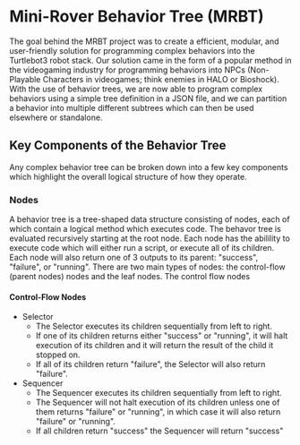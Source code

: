 # Mini-Rover Behavior Tree (MRBT)
The goal behind the MRBT project was to create a efficient, modular, and user-friendly solution for programming complex behaviors into the Turtlebot3 robot stack. Our
solution came in the form of a popular method in the videogaming industry for programming behaviors into NPCs (Non-Playable Characters in videogames; think enemies in HALO or Bioshock).
With the use of behavior trees, we are now able to program complex behaviors using a simple tree definition in a JSON file, and we can partition a behavior into multiple different
subtrees which can then be used elsewhere or standalone.

## Key Components of the Behavior Tree

Any complex behavior tree can be broken down into a few key components which highlight the overall logical structure of how they operate.

### Nodes
A behavior tree is a tree-shaped data structure consisting of nodes, each of which contain a logical method which executes code. The behavor tree is evaluated recursively starting 
at the root node. Each node has the abilility to execute code which will either run a script, or execute all of its children. Each node will also return one of 3 outputs to its 
parent: "success", "failure", or "running". There are two main types of nodes: the control-flow (parent nodes) nodes and the leaf nodes. The control flow nodes 

#### Control-Flow Nodes

- Selector
  - The Selector executes its children sequentially from left to right. 
  - If one of its children returns either "success" or "running", it will halt execution of its children and it will return the result of the child it stopped on.
  - If all of its children return "failure", the Selector will also return "failure".
- Sequencer
  - The Sequencer executes its children sequentially from left to right.
  - The Sequencer will not halt execution of its children unless one of them returns "failure" or "running", in which case it will also return "failure" or "running".
  - If all children return "success" the Sequencer will return "success"
